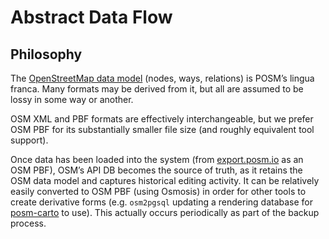 # Abstract Data Flow

## Philosophy

The [OpenStreetMap data model](http://wiki.openstreetmap.org/wiki/Elements) (nodes, ways, relations)
is POSM’s lingua franca. Many formats may be derived from it, but all are assumed to be lossy in
some way or another.

OSM XML and PBF formats are effectively interchangeable, but we prefer OSM PBF for its substantially
smaller file size (and roughly equivalent tool support).

Once data has been loaded into the system (from [export.posm.io](http://export.posm.io/) as an OSM
PBF), OSM’s API DB becomes the source of truth, as it retains the OSM data model and captures
historical editing activity. It can be relatively easily converted to OSM PBF (using Osmosis) in
order for other tools to create derivative forms (e.g. `osm2pgsql` updating a rendering database for
[posm-carto](https://github.com/AmericanRedCross/posm-carto) to use). This actually occurs
periodically as part of the backup process.
